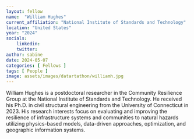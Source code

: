 ```yaml
---
layout: fellow
name:  "William Hughes"
current_affiliation: "National Institute of Standards and Technology"
location: "United States"
year: "2024"
socials:
    linkedin: 
    twitter: 
author: sabine
date: 2024-05-07
categories: [ Fellows ]
tags: [ People ]
image: assets/images/datartathon/williamh.jpg
---
```


William Hughes is a postdoctoral researcher in the Community Resilience Group at the National Institute of Standards and Technology. He received his Ph.D. in civil structural engineering from the University of Connecticut in 2023. His research interests focus on evaluating and improving the resilience of infrastructure systems and communities to natural hazards utilizing physics-based models, data-driven approaches, optimization, and geographic information systems.